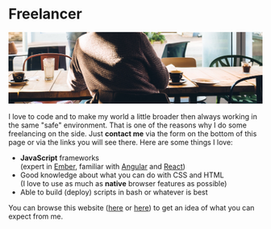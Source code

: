 ---
---

# Freelancer

<span class="image main"><img src="/images/freelancer/header.jpg" alt="Adriaan van Rossum also does some freelance work" /></span>

I love to code and to make my world a little broader then always working in the same "safe" environment. That is one of the reasons why I do some freelancing on the side. Just **contact me** via the form on the bottom of this page or via the links you will see there. Here are some things I love:

 * **JavaScript** frameworks<br>(expert in [Ember](http://emberjs.com), familiar with [Angular](https://angularjs.org/) and [React](https://facebook.github.io/react/))
 * Good knowledge about what you can do with CSS and HTML<br>
   (I love to use as much as **native** browser features as possible)
 * Able to build (deploy) scripts in bash or whatever is best

You can browse this website ([here](/member-get-member-company.html) or [here](/watiseropderadio.html)) to get an idea of what you can expect from me.
